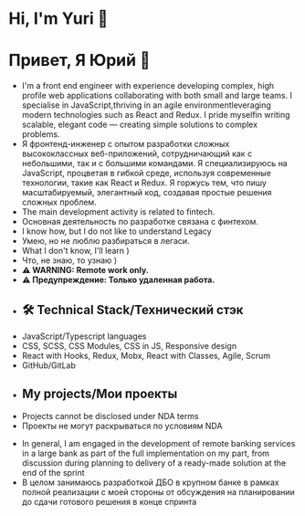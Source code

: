 # Hi, I'm Yuri 👋
# Привет, Я Юрий 👋
- I'm a front end engineer with experience developing complex, high profile web applications collaborating with both small and large teams. I specialise in JavaScript,thriving in an agile environmentleveraging modern technologies such as React and Redux. I pride myselfin writing scalable, elegant code — creating simple solutions to complex problems.
- Я фронтенд-инженер с опытом разработки сложных высококлассных веб-приложений, сотрудничающий как с небольшими, так и с большими командами. Я специализируюсь на JavaScript, процветая в гибкой среде, используя современные технологии, такие как React и Redux. Я горжусь тем, что пишу масштабируемый, элегантный код, создавая простые решения сложных проблем.
- The main development activity is related to fintech.
- Основная деятельность по разработке связана с финтехом.
- I know how, but I do not like to understand Legacy
- Умею, но не люблю разбираться в легаси.
- What I don't know, I'll learn )
- Что, не знаю, то узнаю )
- **⚠ WARNING: Remote work only.**   
- **⚠ Предупреждение: Только удаленная работа.**  
- ## 🛠 Technical Stack/Технический стэк
*   JavaScript/Typescript languages
*   CSS, SCSS, CSS Modules, CSS in JS, Responsive design
*   React with Hooks, Redux, Mobx, React with Classes, Agile, Scrum
*   GitHub/GitLab 
- ## My projects/Мои проекты
* Projects cannot be disclosed under NDA terms
* Проекты не могут раскрываться по условиям NDA
- In general, I am engaged in the development of remote banking services in a large bank as part of the full implementation on my part, from discussion during planning to delivery of a ready-made solution at the end of the sprint
- В целом занимаюсь разработкой ДБО в крупном банке в рамках полной реализации с моей стороны от обсуждения на планировании до сдачи готового решения в конце спринта

